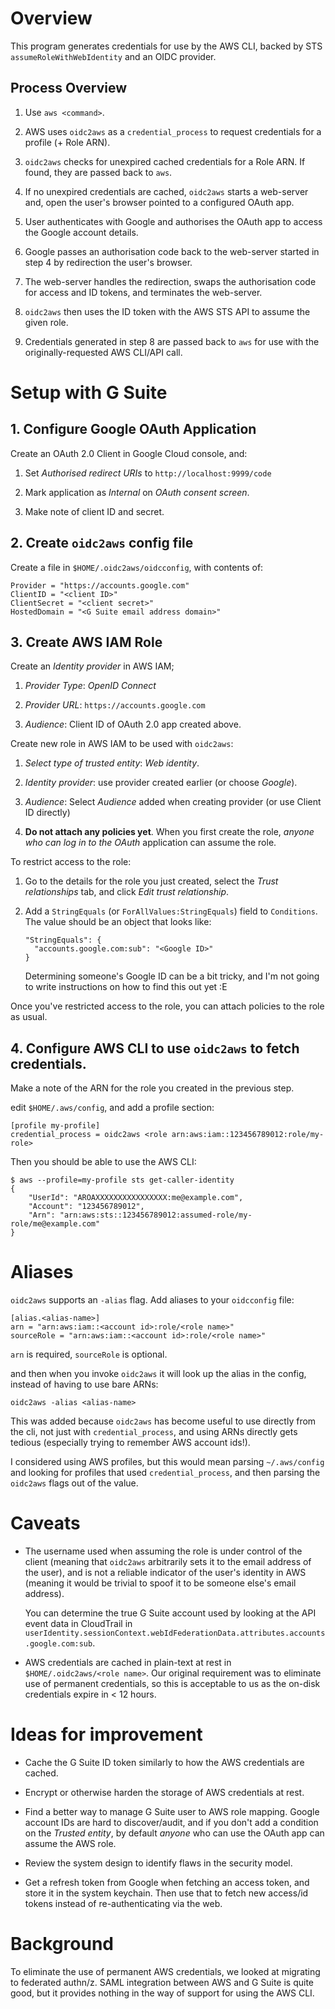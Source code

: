 # Overview

This program generates credentials for use by the AWS CLI, backed by
STS `assumeRoleWithWebIdentity` and an OIDC provider.

## Process Overview

1. Use `aws <command>`.

2. AWS uses `oidc2aws` as a `credential_process` to request
   credentials for a profile (+ Role ARN).

3. `oidc2aws` checks for unexpired cached credentials for a Role
   ARN. If found, they are passed back to `aws`.

4. If no unexpired credentials are cached, `oidc2aws` starts a
   web-server and, open the user's browser pointed to a configured
   OAuth app.

5. User authenticates with Google and authorises the OAuth app to
   access the Google account details.

6. Google passes an authorisation code back to the web-server started
   in step 4 by redirection the user's browser.

7. The web-server handles the redirection, swaps the authorisation
   code for access and ID tokens, and terminates the web-server.

8. `oidc2aws` then uses the ID token with the AWS STS API to assume
   the given role.

9. Credentials generated in step 8 are passed back to `aws` for use
   with the originally-requested AWS CLI/API call.

# Setup with G Suite

## 1. Configure Google OAuth Application

Create an OAuth 2.0 Client in Google Cloud console, and:

1. Set *Authorised redirect URIs* to `http://localhost:9999/code`

2. Mark application as *Internal* on *OAuth consent screen*.

3. Make note of client ID and secret.


## 2. Create `oidc2aws` config file

Create a file in `$HOME/.oidc2aws/oidcconfig`, with contents of:

```
Provider = "https://accounts.google.com"
ClientID = "<client ID>"
ClientSecret = "<client secret>"
HostedDomain = "<G Suite email address domain>"
```

## 3. Create AWS IAM Role

Create an *Identity provider* in AWS IAM;

1. *Provider Type*: *OpenID Connect*

2. *Provider URL*: `https://accounts.google.com`

3. *Audience*: Client ID of OAuth 2.0 app created above.

Create new role in AWS IAM to be used with `oidc2aws`:

1. *Select type of trusted entity*: *Web identity*.

2. *Identity provider*: use provider created earlier (or choose
   *Google*).

3. *Audience*: Select *Audience* added when creating provider (or use
   Client ID directly)

4. **Do not attach any policies yet**. When you first create the role,
   *anyone who can log in to the OAuth* application can assume the
   role.

To restrict access to the role:

1. Go to the details for the role you just created, select the *Trust
   relationships* tab, and click *Edit trust relationship*.

2. Add a `StringEquals` (or `ForAllValues:StringEquals`) field to
   `Conditions`. The value should be an object that looks like:

   ```
   "StringEquals": {
     "accounts.google.com:sub": "<Google ID>"
   }
   ```

   Determining someone's Google ID can be a bit tricky, and I'm not
   going to write instructions on how to find this out yet :E

Once you've restricted access to the role, you can attach policies to
the role as usual.

## 4. Configure AWS CLI to use `oidc2aws` to fetch credentials.

Make a note of the ARN for the role you created in the previous step.

edit `$HOME/.aws/config`, and add a profile section:

```
[profile my-profile]
credential_process = oidc2aws <role arn:aws:iam::123456789012:role/my-role>
```

Then you should be able to use the AWS CLI:

```
$ aws --profile=my-profile sts get-caller-identity
{
    "UserId": "AROAXXXXXXXXXXXXXXXX:me@example.com",
    "Account": "123456789012",
    "Arn": "arn:aws:sts::123456789012:assumed-role/my-role/me@example.com"
}
```

# Aliases

`oidc2aws` supports an `-alias` flag. Add aliases to your `oidcconfig`
file:

```
[alias.<alias-name>]
arn = "arn:aws:iam::<account id>:role/<role name>"
sourceRole = "arn:aws:iam::<account id>:role/<role name>"
```

`arn` is required, `sourceRole` is optional.

and then when you invoke `oidc2aws` it will look up the alias in the
config, instead of having to use bare ARNs:

```
oidc2aws -alias <alias-name>
```

This was added because `oidc2aws` has become useful to use directly
from the cli, not just with `credential_process`, and using ARNs
directly gets tedious (especially trying to remember AWS account
ids!).

I considered using AWS profiles, but this would mean parsing
`~/.aws/config` and looking for profiles that used
`credential_process`, and then parsing the `oidc2aws` flags out of the
value.

# Caveats

* The username used when assuming the role is under control of the
  client (meaning that `oidc2aws` arbitrarily sets it to the email
  address of the user), and is not a reliable indicator of the user's
  identity in AWS (meaning it would be trivial to spoof it to be
  someone else's email address). 

  You can determine the true G Suite account used by looking at the
  API event data in CloudTrail in
  `userIdentity.sessionContext.webIdFederationData.attributes.accounts.google.com:sub`.

* AWS credentials are cached in plain-text at rest in
  `$HOME/.oidc2aws/<role name>`. Our original requirement was to
  eliminate use of permanent credentials, so this is acceptable to us
  as the on-disk credentials expire in < 12 hours.

# Ideas for improvement

* Cache the G Suite ID token similarly to how the AWS credentials are
  cached.

* Encrypt or otherwise harden the storage of AWS credentials at rest.

* Find a better way to manage G Suite user to AWS role mapping. Google
  account IDs are hard to discover/audit, and if you don't add a
  condition on the *Trusted entity*, by default *anyone* who can use
  the OAuth app can assume the AWS role.

* Review the system design to identify flaws in the security model.

* Get a refresh token from Google when fetching an access token, and
  store it in the system keychain. Then use that to fetch new
  access/id tokens instead of re-authenticating via the web.

# Background

To eliminate the use of permanent AWS credentials, we looked at
migrating to federated authn/z. SAML integration between AWS and G
Suite is quite good, but it provides nothing in the way of support for
using the AWS CLI.
